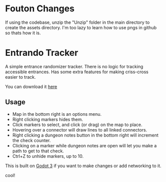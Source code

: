 # Fouton Changes
If using the codebase, unzip the "Unzip" folder in the main directory to create the assets directory. I'm too lazy to learn how to use pngs in github so thats how it is.

# Entrando Tracker

A simple entrance randomizer tracker. There is no logic for tracking accessible entrances. Has some extra features for making criss-cross easier to track.

You can download it [here](https://github.com/Fouton/FoutyEntrando/releases)

## Usage

* Map in the bottom right is an options menu.
* Right clicking markers hides them.
* Click markers to select, and click (or drag) on the map to place.
* Hovering over a connector will draw lines to all linked connectors.
* Right clicking a dungeon notes button in the bottom right will increment the check counter.
* Clicking on a marker while dungeon notes are open will let you make a path to get to that check.
* Ctrl+Z to unhide markers, up to 10.

This is built on [Godot 3](https://godotengine.org) if you want to make changes or add networking to it.

cool!
